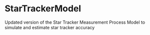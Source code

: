 # StarTrackerModel
Updated version of the Star Tracker Measurement Process Model to simulate and estimate star tracker accuracy
